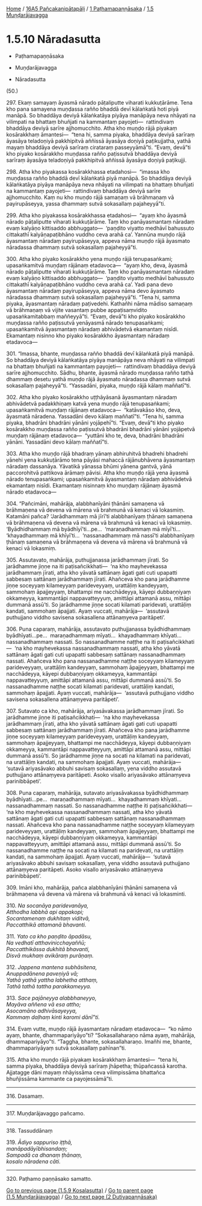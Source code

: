 
[Home](/) / [16A5 Pañcakanipātapāḷi](../../../16A5.md) / [1 Paṭhamapaṇṇāsaka](../../1.md) / [1.5 Muṇḍarājavagga](../1.5.md)

# 1.5.10 Nāradasutta

* Paṭhamapaṇṇāsaka

* Muṇḍarājavagga

* Nāradasutta

(50.)

297\. Ekaṃ samayaṃ āyasmā nārado pāṭaliputte viharati kukkuṭārāme. Tena kho pana samayena muṇḍassa rañño bhaddā devī kālaṅkatā hoti piyā manāpā. So bhaddāya deviyā kālaṅkatāya piyāya manāpāya neva nhāyati na vilimpati na bhattaṃ bhuñjati na kammantaṃ payojeti—  rattindivaṃ bhaddāya deviyā sarīre ajjhomucchito. Atha kho muṇḍo rājā piyakaṃ kosārakkhaṃ āmantesi—  “tena hi, samma piyaka, bhaddāya deviyā sarīraṃ āyasāya teladoṇiyā pakkhipitvā aññissā āyasāya doṇiyā paṭikujjatha, yathā mayaṃ bhaddāya deviyā sarīraṃ cirataraṃ passeyyāmā”ti. “Evaṃ, devā”ti kho piyako kosārakkho muṇḍassa rañño paṭissutvā bhaddāya deviyā sarīraṃ āyasāya teladoṇiyā pakkhipitvā aññissā āyasāya doṇiyā paṭikujji.

298\. Atha kho piyakassa kosārakkhassa etadahosi—  “imassa kho muṇḍassa rañño bhaddā devī kālaṅkatā piyā manāpā. So bhaddāya deviyā kālaṅkatāya piyāya manāpāya neva nhāyati na vilimpati na bhattaṃ bhuñjati na kammantaṃ payojeti—  rattindivaṃ bhaddāya deviyā sarīre ajjhomucchito. Kaṃ nu kho muṇḍo rājā samaṇaṃ vā brāhmaṇaṃ vā payirupāseyya, yassa dhammaṃ sutvā sokasallaṃ pajaheyyā”ti.

299\. Atha kho piyakassa kosārakkhassa etadahosi—  “ayaṃ kho āyasmā nārado pāṭaliputte viharati kukkuṭārāme. Taṃ kho panāyasmantaṃ nāradaṃ evaṃ kalyāṇo kittisaddo abbhuggato—  ‘paṇḍito viyatto medhāvī bahussuto cittakathī kalyāṇapaṭibhāno vuddho ceva arahā ca’. Yannūna muṇḍo rājā āyasmantaṃ nāradaṃ payirupāseyya, appeva nāma muṇḍo rājā āyasmato nāradassa dhammaṃ sutvā sokasallaṃ pajaheyyā”ti.

300\. Atha kho piyako kosārakkho yena muṇḍo rājā tenupasaṅkami; upasaṅkamitvā muṇḍaṃ rājānaṃ etadavoca—  “ayaṃ kho, deva, āyasmā nārado pāṭaliputte viharati kukkuṭārāme. Taṃ kho panāyasmantaṃ nāradaṃ evaṃ kalyāṇo kittisaddo abbhuggato—  ‘paṇḍito viyatto medhāvī bahussuto cittakathī kalyāṇapaṭibhāno vuddho ceva arahā ca’. Yadi pana devo āyasmantaṃ nāradaṃ payirupāseyya, appeva nāma devo āyasmato nāradassa dhammaṃ sutvā sokasallaṃ pajaheyyā”ti. “Tena hi, samma piyaka, āyasmantaṃ nāradaṃ paṭivedehi. Kathañhi nāma mādiso samaṇaṃ vā brāhmaṇaṃ vā vijite vasantaṃ pubbe appaṭisaṃvidito upasaṅkamitabbaṃ maññeyyā”ti. “Evaṃ, devā”ti kho piyako kosārakkho muṇḍassa rañño paṭissutvā yenāyasmā nārado tenupasaṅkami; upasaṅkamitvā āyasmantaṃ nāradaṃ abhivādetvā ekamantaṃ nisīdi. Ekamantaṃ nisinno kho piyako kosārakkho āyasmantaṃ nāradaṃ etadavoca—

301\. “Imassa, bhante, muṇḍassa rañño bhaddā devī kālaṅkatā piyā manāpā. So bhaddāya deviyā kālaṅkatāya piyāya manāpāya neva nhāyati na vilimpati na bhattaṃ bhuñjati na kammantaṃ payojeti—  rattindivaṃ bhaddāya deviyā sarīre ajjhomucchito. Sādhu, bhante, āyasmā nārado muṇḍassa rañño tathā dhammaṃ desetu yathā muṇḍo rājā āyasmato nāradassa dhammaṃ sutvā sokasallaṃ pajaheyyā”ti. “Yassadāni, piyaka, muṇḍo rājā kālaṃ maññatī”ti.

302\. Atha kho piyako kosārakkho uṭṭhāyāsanā āyasmantaṃ nāradaṃ abhivādetvā padakkhiṇaṃ katvā yena muṇḍo rājā tenupasaṅkami; upasaṅkamitvā muṇḍaṃ rājānaṃ etadavoca—  “katāvakāso kho, deva, āyasmatā nāradena. Yassadāni devo kālaṃ maññatī”ti. “Tena hi, samma piyaka, bhadrāni bhadrāni yānāni yojāpehī”ti. “Evaṃ, devā”ti kho piyako kosārakkho muṇḍassa rañño paṭissutvā bhadrāni bhadrāni yānāni yojāpetvā muṇḍaṃ rājānaṃ etadavoca—  “yuttāni kho te, deva, bhadrāni bhadrāni yānāni. Yassadāni devo kālaṃ maññatī”ti.

303\. Atha kho muṇḍo rājā bhadraṃ yānaṃ abhiruhitvā bhadrehi bhadrehi yānehi yena kukkuṭārāmo tena pāyāsi mahaccā rājānubhāvena āyasmantaṃ nāradaṃ dassanāya. Yāvatikā yānassa bhūmi yānena gantvā, yānā paccorohitvā pattikova ārāmaṃ pāvisi. Atha kho muṇḍo rājā yena āyasmā nārado tenupasaṅkami; upasaṅkamitvā āyasmantaṃ nāradaṃ abhivādetvā ekamantaṃ nisīdi. Ekamantaṃ nisinnaṃ kho muṇḍaṃ rājānaṃ āyasmā nārado etadavoca—

304\. “Pañcimāni, mahārāja, alabbhanīyāni ṭhānāni samaṇena vā brāhmaṇena vā devena vā mārena vā brahmunā vā kenaci vā lokasmiṃ. Katamāni pañca? ‘Jarādhammaṃ mā jīrī’ti alabbhanīyaṃ ṭhānaṃ samaṇena vā brāhmaṇena vā devena vā mārena vā brahmunā vā kenaci vā lokasmiṃ. ‘Byādhidhammaṃ mā byādhīyī’ti…pe…  ‘maraṇadhammaṃ mā mīyī’ti…  ‘khayadhammaṃ mā khīyī’ti…  ‘nassanadhammaṃ mā nassī’ti alabbhanīyaṃ ṭhānaṃ samaṇena vā brāhmaṇena vā devena vā mārena vā brahmunā vā kenaci vā lokasmiṃ.

305\. Assutavato, mahārāja, puthujjanassa jarādhammaṃ jīrati. So jarādhamme jiṇṇe na iti paṭisañcikkhati—  ‘na kho mayhevekassa jarādhammaṃ jīrati, atha kho yāvatā sattānaṃ āgati gati cuti upapatti sabbesaṃ sattānaṃ jarādhammaṃ jīrati. Ahañceva kho pana jarādhamme jiṇṇe soceyyaṃ kilameyyaṃ parideveyyaṃ, urattāḷiṃ kandeyyaṃ, sammohaṃ āpajjeyyaṃ, bhattampi me nacchādeyya, kāyepi dubbaṇṇiyaṃ okkameyya, kammantāpi nappavatteyyuṃ, amittāpi attamanā assu, mittāpi dummanā assū’ti. So jarādhamme jiṇṇe socati kilamati paridevati, urattāḷiṃ kandati, sammohaṃ āpajjati. Ayaṃ vuccati, mahārāja—  ‘assutavā puthujjano viddho savisena sokasallena attānaṃyeva paritāpeti’.

306\. Puna caparaṃ, mahārāja, assutavato puthujjanassa byādhidhammaṃ byādhīyati…pe…  maraṇadhammaṃ mīyati…  khayadhammaṃ khīyati…  nassanadhammaṃ nassati. So nassanadhamme naṭṭhe na iti paṭisañcikkhati—  ‘na kho mayhevekassa nassanadhammaṃ nassati, atha kho yāvatā sattānaṃ āgati gati cuti upapatti sabbesaṃ sattānaṃ nassanadhammaṃ nassati. Ahañceva kho pana nassanadhamme naṭṭhe soceyyaṃ kilameyyaṃ parideveyyaṃ, urattāḷiṃ kandeyyaṃ, sammohaṃ āpajjeyyaṃ, bhattampi me nacchādeyya, kāyepi dubbaṇṇiyaṃ okkameyya, kammantāpi nappavatteyyuṃ, amittāpi attamanā assu, mittāpi dummanā assū’ti. So nassanadhamme naṭṭhe socati kilamati paridevati, urattāḷiṃ kandati, sammohaṃ āpajjati. Ayaṃ vuccati, mahārāja—  ‘assutavā puthujjano viddho savisena sokasallena attānaṃyeva paritāpeti’.

307\. Sutavato ca kho, mahārāja, ariyasāvakassa jarādhammaṃ jīrati. So jarādhamme jiṇṇe iti paṭisañcikkhati—  ‘na kho mayhevekassa jarādhammaṃ jīrati, atha kho yāvatā sattānaṃ āgati gati cuti upapatti sabbesaṃ sattānaṃ jarādhammaṃ jīrati. Ahañceva kho pana jarādhamme jiṇṇe soceyyaṃ kilameyyaṃ parideveyyaṃ, urattāḷiṃ kandeyyaṃ, sammohaṃ āpajjeyyaṃ, bhattampi me nacchādeyya, kāyepi dubbaṇṇiyaṃ okkameyya, kammantāpi nappavatteyyuṃ, amittāpi attamanā assu, mittāpi dummanā assū’ti. So jarādhamme jiṇṇe na socati na kilamati na paridevati, na urattāḷiṃ kandati, na sammohaṃ āpajjati. Ayaṃ vuccati, mahārāja—  ‘sutavā ariyasāvako abbuhi savisaṃ sokasallaṃ, yena viddho assutavā puthujjano attānaṃyeva paritāpeti. Asoko visallo ariyasāvako attānaṃyeva parinibbāpeti’.

308\. Puna caparaṃ, mahārāja, sutavato ariyasāvakassa byādhidhammaṃ byādhīyati…pe…  maraṇadhammaṃ mīyati…  khayadhammaṃ khīyati…  nassanadhammaṃ nassati. So nassanadhamme naṭṭhe iti paṭisañcikkhati—  ‘na kho mayhevekassa nassanadhammaṃ nassati, atha kho yāvatā sattānaṃ āgati gati cuti upapatti sabbesaṃ sattānaṃ nassanadhammaṃ nassati. Ahañceva kho pana nassanadhamme naṭṭhe soceyyaṃ kilameyyaṃ parideveyyaṃ, urattāḷiṃ kandeyyaṃ, sammohaṃ āpajjeyyaṃ, bhattampi me nacchādeyya, kāyepi dubbaṇṇiyaṃ okkameyya, kammantāpi nappavatteyyuṃ, amittāpi attamanā assu, mittāpi dummanā assū’ti. So nassanadhamme naṭṭhe na socati na kilamati na paridevati, na urattāḷiṃ kandati, na sammohaṃ āpajjati. Ayaṃ vuccati, mahārāja—  ‘sutavā ariyasāvako abbuhi savisaṃ sokasallaṃ, yena viddho assutavā puthujjano attānaṃyeva paritāpeti. Asoko visallo ariyasāvako attānaṃyeva parinibbāpeti’.

309\. Imāni kho, mahārāja, pañca alabbhanīyāni ṭhānāni samaṇena vā brāhmaṇena vā devena vā mārena vā brahmunā vā kenaci vā lokasminti.

310\. _Na socanāya paridevanāya,_  
_Atthodha labbhā api appakopi;_  
_Socantamenaṃ dukhitaṃ viditvā,_  
_Paccatthikā attamanā bhavanti._  


311\. _Yato ca kho paṇḍito āpadāsu,_  
_Na vedhatī atthavinicchayaññū;_  
_Paccatthikāssa dukhitā bhavanti,_  
_Disvā mukhaṃ avikāraṃ purāṇaṃ._  


312\. _Jappena mantena subhāsitena,_  
_Anuppadānena paveṇiyā vā;_  
_Yathā yathā yattha labhetha atthaṃ,_  
_Tathā tathā tattha parakkameyya._  


313\. _Sace pajāneyya alabbhaneyyo,_  
_Mayāva aññena vā esa attho;_  
_Asocamāno adhivāsayeyya,_  
_Kammaṃ daḷhaṃ kinti karomi dānī”ti._  


314\. Evaṃ vutte, muṇḍo rājā āyasmantaṃ nāradaṃ etadavoca—  “ko nāmo ayaṃ, bhante, dhammapariyāyo”ti? “Sokasallaharaṇo nāma ayaṃ, mahārāja, dhammapariyāyo”ti. “Taggha, bhante, sokasallaharaṇo. Imañhi me, bhante, dhammapariyāyaṃ sutvā sokasallaṃ pahīnan”ti.

315\. Atha kho muṇḍo rājā piyakaṃ kosārakkhaṃ āmantesi—  “tena hi, samma piyaka, bhaddāya deviyā sarīraṃ jhāpetha; thūpañcassā karotha. Ajjatagge dāni mayaṃ nhāyissāma ceva vilimpissāma bhattañca bhuñjissāma kammante ca payojessāmā”ti.

---

316\. Dasamaṃ.



---

317\. Muṇḍarājavaggo pañcamo.



---

318\. Tassuddānaṃ



319\. _Ādiyo sappuriso iṭṭhā,_  
_manāpadāyībhisandaṃ;_  
_Sampadā ca dhanaṃ ṭhānaṃ,_  
_kosalo nāradena cāti._  


---

320\. Paṭhamo paṇṇāsako samatto.



[Go to previous page (1.5.9 Kosalasutta)](1.5.9.md) / [Go to parent page (1.5 Muṇḍarājavagga)](../1.5.md) / [Go to next page (2 Dutiyapaṇṇāsaka)](../../2.md)


